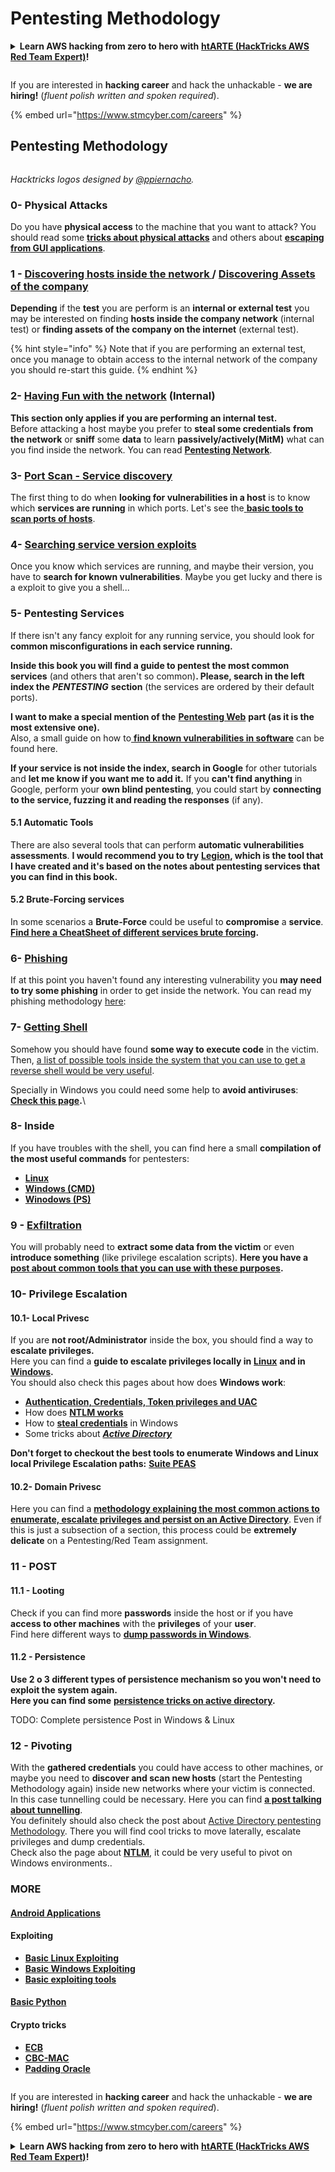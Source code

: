 # Pentesting Methodology

<details>

<summary><strong>Learn AWS hacking from zero to hero with</strong> <a href="https://training.hacktricks.xyz/courses/arte"><strong>htARTE (HackTricks AWS Red Team Expert)</strong></a><strong>!</strong></summary>

Other ways to support HackTricks:

* If you want to see your **company advertised in HackTricks** or **download HackTricks in PDF** Check the [**SUBSCRIPTION PLANS**](https://github.com/sponsors/carlospolop)!
* Get the [**official PEASS & HackTricks swag**](https://peass.creator-spring.com)
* Discover [**The PEASS Family**](https://opensea.io/collection/the-peass-family), our collection of exclusive [**NFTs**](https://opensea.io/collection/the-peass-family)
* **Join the** 💬 [**Discord group**](https://discord.gg/hRep4RUj7f) or the [**telegram group**](https://t.me/peass) or **follow** us on **Twitter** 🐦 [**@hacktricks\_live**](https://twitter.com/hacktricks\_live)**.**
* **Share your hacking tricks by submitting PRs to the** [**HackTricks**](https://github.com/carlospolop/hacktricks) and [**HackTricks Cloud**](https://github.com/carlospolop/hacktricks-cloud) github repos.

</details>

<figure><img src="../.gitbook/assets/image (1) (1) (1) (1) (1) (1) (1) (1) (1) (1) (1) (1) (1) (1) (1) (1) (1) (1) (1) (1) (1) (1).png" alt=""><figcaption></figcaption></figure>

If you are interested in **hacking career** and hack the unhackable - **we are hiring!** (_fluent polish written and spoken required_).

{% embed url="https://www.stmcyber.com/careers" %}

## Pentesting Methodology

<figure><img src="../.gitbook/assets/HACKTRICKS-logo.svg" alt=""><figcaption></figcaption></figure>

_Hacktricks logos designed by_ [_@ppiernacho_](https://www.instagram.com/ppieranacho/)_._

### 0- Physical Attacks

Do you have **physical access** to the machine that you want to attack? You should read some [**tricks about physical attacks**](../physical-attacks/physical-attacks.md) and others about [**escaping from GUI applications**](../physical-attacks/escaping-from-gui-applications/).

### 1 - [Discovering hosts inside the network ](pentesting-network/#discovering-hosts)/ [Discovering Assets of the company](external-recon-methodology/)

**Depending** if the **test** you are perform is an **internal or external test** you may be interested on finding **hosts inside the company network** (internal test) or **finding assets of the company on the internet** (external test).

{% hint style="info" %}
Note that if you are performing an external test, once you manage to obtain access to the internal network of the company you should re-start this guide.
{% endhint %}

### **2-** [**Having Fun with the network**](pentesting-network/) **(Internal)**

**This section only applies if you are performing an internal test.**\
Before attacking a host maybe you prefer to **steal some credentials** **from the network** or **sniff** some **data** to learn **passively/actively(MitM)** what can you find inside the network. You can read [**Pentesting Network**](pentesting-network/#sniffing).

### 3- [Port Scan - Service discovery](pentesting-network/#scanning-hosts)

The first thing to do when **looking for vulnerabilities in a host** is to know which **services are running** in which ports. Let's see the[ **basic tools to scan ports of hosts**](pentesting-network/#scanning-hosts).

### **4-** [Searching service version exploits](search-exploits.md)

Once you know which services are running, and maybe their version, you have to **search for known vulnerabilities**. Maybe you get lucky and there is a exploit to give you a shell...

### **5-** Pentesting Services

If there isn't any fancy exploit for any running service, you should look for **common misconfigurations in each service running.**

**Inside this book you will find a guide to pentest the most common services** (and others that aren't so common)**. Please, search in the left index the** _**PENTESTING**_ **section** (the services are ordered by their default ports).

**I want to make a special mention of the** [**Pentesting Web**](../network-services-pentesting/pentesting-web/) **part (as it is the most extensive one).**\
Also, a small guide on how to[ **find known vulnerabilities in software**](search-exploits.md) can be found here.

**If your service is not inside the index, search in Google** for other tutorials and **let me know if you want me to add it.** If you **can't find anything** in Google, perform your **own blind pentesting**, you could start by **connecting to the service, fuzzing it and reading the responses** (if any).

#### 5.1 Automatic Tools

There are also several tools that can perform **automatic vulnerabilities assessments**. **I would recommend you to try** [**Legion**](https://github.com/carlospolop/legion)**, which is the tool that I have created and it's based on the notes about pentesting services that you can find in this book.**

#### **5.2 Brute-Forcing services**

In some scenarios a **Brute-Force** could be useful to **compromise** a **service**. [**Find here a CheatSheet of different services brute forcing**](brute-force.md)**.**

### 6- [Phishing](phishing-methodology/)

If at this point you haven't found any interesting vulnerability you **may need to try some phishing** in order to get inside the network. You can read my phishing methodology [here](phishing-methodology/):

### **7-** [**Getting Shell**](shells/)

Somehow you should have found **some way to execute code** in the victim. Then, [a list of possible tools inside the system that you can use to get a reverse shell would be very useful](shells/).

Specially in Windows you could need some help to **avoid antiviruses**: [**Check this page**](../windows-hardening/av-bypass.md)**.**\\

### 8- Inside

If you have troubles with the shell, you can find here a small **compilation of the most useful commands** for pentesters:

* [**Linux**](../linux-hardening/useful-linux-commands/)
* [**Windows (CMD)**](../windows-hardening/basic-cmd-for-pentesters.md)
* [**Winodows (PS)**](../windows-hardening/basic-powershell-for-pentesters/)

### **9 -** [**Exfiltration**](exfiltration.md)

You will probably need to **extract some data from the victim** or even **introduce something** (like privilege escalation scripts). **Here you have a** [**post about common tools that you can use with these purposes**](exfiltration.md)**.**

### **10- Privilege Escalation**

#### **10.1- Local Privesc**

If you are **not root/Administrator** inside the box, you should find a way to **escalate privileges.**\
Here you can find a **guide to escalate privileges locally in** [**Linux**](../linux-hardening/privilege-escalation/) **and in** [**Windows**](../windows-hardening/windows-local-privilege-escalation/)**.**\
You should also check this pages about how does **Windows work**:

* [**Authentication, Credentials, Token privileges and UAC**](../windows-hardening/authentication-credentials-uac-and-efs.md)
* How does [**NTLM works**](../windows-hardening/ntlm/)
* How to [**steal credentials**](broken-reference/) in Windows
* Some tricks about [_**Active Directory**_](../windows-hardening/active-directory-methodology/)

**Don't forget to checkout the best tools to enumerate Windows and Linux local Privilege Escalation paths:** [**Suite PEAS**](https://github.com/carlospolop/privilege-escalation-awesome-scripts-suite)

#### **10.2- Domain Privesc**

Here you can find a [**methodology explaining the most common actions to enumerate, escalate privileges and persist on an Active Directory**](../windows-hardening/active-directory-methodology/). Even if this is just a subsection of a section, this process could be **extremely delicate** on a Pentesting/Red Team assignment.

### 11 - POST

#### **11**.1 - Looting

Check if you can find more **passwords** inside the host or if you have **access to other machines** with the **privileges** of your **user**.\
Find here different ways to [**dump passwords in Windows**](broken-reference/).

#### 11.2 - Persistence

**Use 2 o 3 different types of persistence mechanism so you won't need to exploit the system again.**\
**Here you can find some** [**persistence tricks on active directory**](../windows-hardening/active-directory-methodology/#persistence)**.**

TODO: Complete persistence Post in Windows & Linux

### 12 - Pivoting

With the **gathered credentials** you could have access to other machines, or maybe you need to **discover and scan new hosts** (start the Pentesting Methodology again) inside new networks where your victim is connected.\
In this case tunnelling could be necessary. Here you can find [**a post talking about tunnelling**](tunneling-and-port-forwarding.md).\
You definitely should also check the post about [Active Directory pentesting Methodology](../windows-hardening/active-directory-methodology/). There you will find cool tricks to move laterally, escalate privileges and dump credentials.\
Check also the page about [**NTLM**](../windows-hardening/ntlm/), it could be very useful to pivot on Windows environments..

### MORE

#### [Android Applications](../mobile-pentesting/android-app-pentesting/)

#### **Exploiting**

* [**Basic Linux Exploiting**](../exploiting/linux-exploiting-basic-esp/)
* [**Basic Windows Exploiting**](../exploiting/windows-exploiting-basic-guide-oscp-lvl.md)
* [**Basic exploiting tools**](../exploiting/tools/)

#### [**Basic Python**](python/)

#### **Crypto tricks**

* [**ECB**](../cryptography/electronic-code-book-ecb.md)
* [**CBC-MAC**](../cryptography/cipher-block-chaining-cbc-mac-priv.md)
* [**Padding Oracle**](../cryptography/padding-oracle-priv.md)

<figure><img src="../.gitbook/assets/image (1) (1) (1) (1) (1) (1) (1) (1) (1) (1) (1) (1) (1) (1) (1) (1) (1) (1) (1) (1) (1) (1).png" alt=""><figcaption></figcaption></figure>

If you are interested in **hacking career** and hack the unhackable - **we are hiring!** (_fluent polish written and spoken required_).

{% embed url="https://www.stmcyber.com/careers" %}

<details>

<summary><strong>Learn AWS hacking from zero to hero with</strong> <a href="https://training.hacktricks.xyz/courses/arte"><strong>htARTE (HackTricks AWS Red Team Expert)</strong></a><strong>!</strong></summary>

Other ways to support HackTricks:

* If you want to see your **company advertised in HackTricks** or **download HackTricks in PDF** Check the [**SUBSCRIPTION PLANS**](https://github.com/sponsors/carlospolop)!
* Get the [**official PEASS & HackTricks swag**](https://peass.creator-spring.com)
* Discover [**The PEASS Family**](https://opensea.io/collection/the-peass-family), our collection of exclusive [**NFTs**](https://opensea.io/collection/the-peass-family)
* **Join the** 💬 [**Discord group**](https://discord.gg/hRep4RUj7f) or the [**telegram group**](https://t.me/peass) or **follow** us on **Twitter** 🐦 [**@hacktricks\_live**](https://twitter.com/hacktricks\_live)**.**
* **Share your hacking tricks by submitting PRs to the** [**HackTricks**](https://github.com/carlospolop/hacktricks) and [**HackTricks Cloud**](https://github.com/carlospolop/hacktricks-cloud) github repos.

</details>

